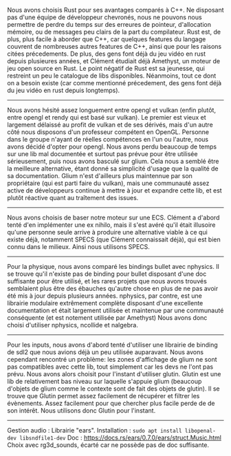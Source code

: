 Nous avons choisis Rust pour ses avantages comparés à C++.
Ne disposant pas d'une équipe de développeur chevronés, nous ne pouvons nous permettre de perdre du temps sur des erreures de pointeur, d'allocation mémoire, ou de messages peu clairs de la part du compilateur.
Rust est, de plus, plus facile à aborder que C++, car quelques features du langage couvrent de nombreuses autres features de C++, ainsi que pour les raisons citées précedements.
De plus, des gens font déjà du jeu vidéo en rust depuis plusieures années, et Clément étudiait déjà Amethyst, un moteur de jeu open source en Rust.
Le point négatif de Rust est sa jeunesse, qui restreint un peu le catalogue de libs disponibles. Néanmoins, tout ce dont on a besoin existe (car comme mentionné précedement, des gens font déjà du jeu vidéo en rust depuis longtemps).

---

Nous avons hésité assez longuement entre opengl et vulkan (enfin plutôt, entre opengl et rendy qui est basé sur vulkan).
Le premier est vieux et largement délaissé au profit de vulkan et de ses dérivés, mais d'un autre côté nous disposons d'un professeur compétent en OpenGL.
Personne dans le groupe n'ayant de réelles compétences en l'un ou l'autre, nous avons décidé d'opter pour opengl.
Nous avons perdu beaucoup de temps sur une lib mal documentée et surtout pas prévue pour être utilisée sérieusement, puis nous avons basculé sur glium. Cela nous a semblé être la meilleure alternative, étant donné sa simplicité d'usage que la qualité de sa documentation.
Glium n'est d'ailleurs plus maintennue par son propriétaire (qui est parti faire du vulkan), mais une communauté assez active de développeurs continue à mettre à jour et expandre cette lib, et est plutôt réactive quant au traîtement des issues.

---

Nous avons choisis de baser notre moteur sur une ECS.
Clément a d'abord tenté d'en implémenter une ex nihilo, mais il s'est avéré qu'il était illusoire qu'une personne seule arrive à produire une alternative viable à ce qui existe déjà, notamment SPECS (que Clément connaissait déjà), qui est bien connu dans le milieux.
Ainsi nous utilisons SPECS.

---

Pour la physique, nous avons comparé les bindings bullet avec nphysics.
Il se trouve qu'il n'existe pas de binding pour bullet disposant d'une doc suffisante pour être utilisé, et les rares projets que nous avons trouvés semblaient plus être des ébauches qu'autre chose en plus de ne pas avoir été mis à jour depuis plusieurs années.
nphysics, par contre, est une librairie modulaire extrêmement complète disposant d'une excellente documentation et était largement utilisée et maintenue par une communauté conséquente (et est notement utilisée par Amethyst)
Nous avons donc choisi d'utiliser nphysics, ncollide et nalgebra.

---

Pour les inputs, nous avons d'abord tenté d'utiliser une librairie de binding de sdl2 que nous avions déjà un peu utilisée auparavant.
Nous avons cependant rencontré un problème: les zones d'affichage de glium ne sont pas compatibles avec cette lib, tout simplement car les devs ne l'ont pas prévu.
Nous avons alors choisit pour l'instant d'utiliser glutin.
Glutin est une lib de relativement bas niveau sur laquelle s'appuie glium (beaucoup d'objets de glium comme le contexte sont de fait des objets de glutin).
Il se trouve que Glutin permet assez facilement de récupérer et filtrer les évènements. Assez facilement pour que chercher plus facile perde de de son intérêt.
Nous utilisons donc Glutin pour l'instant.

---

Gestion audio : Librairie "ears".
Installation : `sudo apt install libopenal-dev libsndfile1-dev`
Doc : https://docs.rs/ears/0.7.0/ears/struct.Music.html
Choix avec rg3d_sounds, écarté car ne possède pas de doc suffisante.
